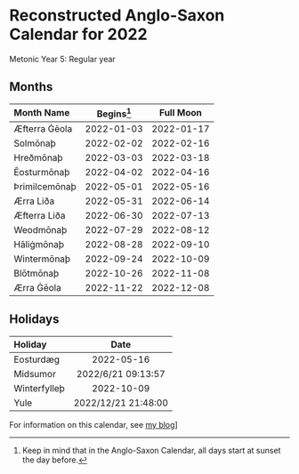 # Reconstructed Anglo-Saxon Calendar for 2022
Metonic Year 5: Regular year

## Months

| Month Name | Begins[^1] | Full Moon |
|:---------------|:-------------:|:------------:|
| Æfterra Ġēola | 2022-01-03 | 2022-01-17 |
| Solmōnaþ | 2022-02-02 | 2022-02-16 |
| Hreðmōnaþ | 2022-03-03 | 2022-03-18 |
| Ēosturmōnaþ | 2022-04-02 | 2022-04-16 |
| Þrimilcemōnaþ | 2022-05-01 | 2022-05-16 |
| Ærra Liða | 2022-05-31 | 2022-06-14 |
| Æfterra Liða | 2022-06-30 | 2022-07-13 |
| Weodmōnaþ | 2022-07-29 | 2022-08-12 |
| Hāliġmōnaþ | 2022-08-28 | 2022-09-10 |
| Wintermōnaþ | 2022-09-24 | 2022-10-09 |
| Blōtmōnaþ | 2022-10-26 | 2022-11-08 |
| Ærra Ġēola | 2022-11-22 | 2022-12-08 |

## Holidays

| Holiday | Date |
|:----------|:------:|
| Eosturdæg | 2022-05-16 |
| Midsumor | 2022/6/21 09:13:57 |
| Winterfylleþ | 2022-10-09 |
| Yule | 2022/12/21 21:48:00 |

For information on this calendar, see [my blog](https://www.minewyrtruman.com/anglosaxoncalendar)]

[^1]: Keep in mind that in the Anglo-Saxon Calendar, all days start at sunset the day before.
